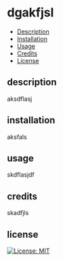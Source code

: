 # dgakfjsl


* [Description](#description)
* [Installation](#installation)
* [Usage](#usage)
* [Credits](#credits)
* [License](#license)

## description
aksdflasj
## installation
aksfals
## usage
skdflasjdf
## credits
skadfjls
## license
[![License: MIT](https://img.shields.io/badge/License-MIT-yellow.svg)](https://opensource.org/licenses/MIT)
